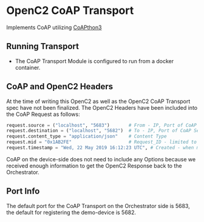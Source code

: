 # OpenC2 CoAP Transport
Implements CoAP utilizing [CoAPthon3](https://github.com/Tanganelli/CoAPthon3)

## Running Transport
- The CoAP Transport Module is configured to run from a docker container.

## CoAP and OpenC2 Headers

At the time of writing this OpenC2 as well as the OpenC2 CoAP Transport spec have not been finalized. The OpenC2 Headers have been included into the CoAP Request as follows:

```python
request.source = ("localhost", "5683")       # From - IP, Port of CoAP Client sending
request.destination = ("localhost", "5682")  # To - IP, Port of CoAP Server receiving
request.content_type = "application/json"    # Content Type
request.mid = "0x1AB2FE"                     # Request_ID - limited to 16-bits using CoAP
request.timestamp = "Wed, 22 May 2019 16:12:23 UTC", # Created - when message was created by Orchestrator
```

CoAP on the device-side does not need to include any Options because we received enough information to get the OpenC2 Response back to the Orchestrator.

## Port Info

The default port for the CoAP Transport on the Orchestrator side is 5683, the default for registering the demo-device is 5682.
